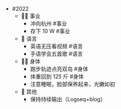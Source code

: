- #2022
	- 👨‍🔧 事业
		- 冲向杭州 #事业
		- 存下 10 W #事业
	- 🧿 语言
		- 英语无压看视频 #语言
		- 手语学会五首歌 #语言
	- 🤸‍♂️ 身体
		- 跑步轨迹点亮双岛 #身体
		- 体重回到 125 斤 #身体
		- 注意睡眠，脸部保养起来，光嫩如初
	- 🎈 其他
		- 保持持续输出（Logseq+blog）